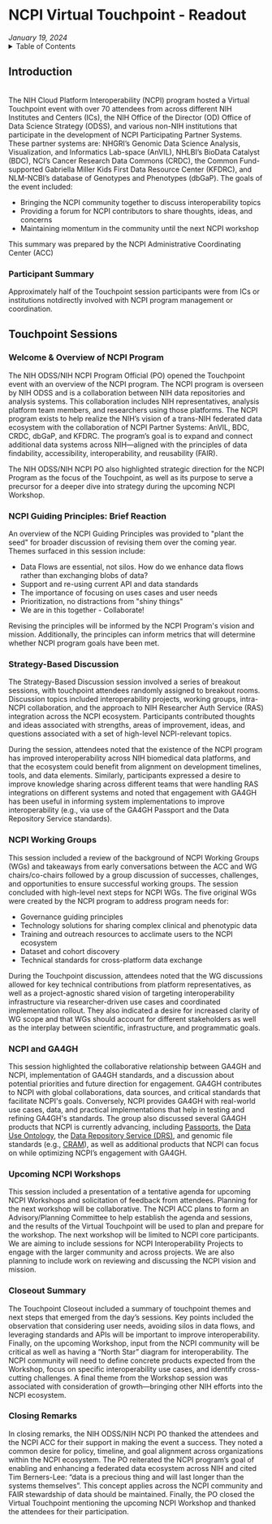 <h1> NCPI Virtual Touchpoint - Readout </h1>
<i> January 19, 2024 </i> 

<details>
<summary>Table of Contents</summary>

- [Introduction](#-introduction-)
  - [Participant Summary](#-participant-summary-)
- [Touchpoint Sessions](#-touchpoint-sessions-)
  - [Welcome & Overview of NCPI Program](#-welcome--overview-of-ncpi-program-)
  - [NCPI Guiding Principles: Brief Reaction](#-ncpi-guiding-principles-brief-reaction-)
  - [Strategy-Based Discussion](#-strategy-based-discussion-)
  - [NCPI Working Groups](#-ncpi-working-groups-)
  - [NCPI and GA4GH](#-ncpi-and-ga4gh-)
  - [Upcoming NCPI Workshops](#-upcoming-ncpi-workshops-)
  - [Closeout Summary](#-closeout-summary-)
  - [Closing Remarks](#-closing-remarks-)
  

</details>

<h2> Introduction </h2>

<br> The NIH Cloud Platform Interoperability (NCPI) program hosted a Virtual Touchpoint event with over 70 attendees from across different NIH Institutes and Centers (ICs), the NIH Office of the Director (OD) Office of Data Science Strategy (ODSS), and various non-NIH institutions that participate in the development of NCPI Participating Partner Systems. These partner systems are: NHGRI’s Genomic Data Science Analysis, Visualization, and Informatics Lab-space (AnVIL), NHLBI’s BioData Catalyst (BDC), NCI’s Cancer Research Data Commons (CRDC), the Common Fund-supported Gabriella Miller Kids First Data Resource Center (KFDRC), and NLM-NCBI’s database of Genotypes and Phenotypes (dbGaP). 
The goals of the event included:
* Bringing the NCPI community together to discuss interoperability topics
* Providing a forum for NCPI contributors to share thoughts, ideas, and concerns
* Maintaining momentum in the community until the next NCPI workshop

This summary was prepared by the NCPI Administrative Coordinating Center (ACC)

<h3> Participant Summary </h3>

Approximately half of the Touchpoint session participants were from ICs or institutions notdirectly involved with NCPI program management or coordination. 



<h2> Touchpoint Sessions </h2>
<h3> Welcome & Overview of NCPI Program </h3>

The NIH ODSS/NIH NCPI Program Official (PO) opened the Touchpoint event with an overview of the NCPI program. The NCPI program is overseen by NIH ODSS and is a collaboration between NIH data repositories and analysis systems. This collaboration includes NIH representatives, analysis platform team members, and researchers using those platforms. The NCPI program exists to help realize the NIH’s vision of a trans-NIH federated data ecosystem with the collaboration of NCPI Partner Systems: AnVIL, BDC, CRDC, dbGaP, and KFDRC. The program’s goal is to expand and connect additional data systems across NIH—aligned with the principles of data findability, accessibility, interoperability, and reusability (FAIR).

The NIH ODSS/NIH NCPI PO also highlighted strategic direction for the NCPI Program as the focus of the Touchpoint, as well as its purpose to serve a precursor for a deeper dive into strategy during the upcoming NCPI Workshop.

<h3> NCPI Guiding Principles: Brief Reaction </h3>

An overview of the NCPI Guiding Principles was provided to "plant the seed" for broader discussion of revising them over the coming year. Themes surfaced in this session include: 
* Data Flows are essential, not silos. How do we enhance data flows rather than exchanging blobs of data?
* Support and re-using current API and data standards
* The importance of focusing on uses cases and user needs
* Prioritization, no distractions from "shiny things"
* We are in this together - Collaborate!

Revising the principles will be informed by the NCPI Program's vision and mission. Additionally, the principles can inform metrics that will determine whether NCPI program goals have been met. 

<h3> Strategy-Based Discussion </h3>
The Strategy-Based Discussion session involved a series of breakout sessions, with touchpoint attendees randomly assigned to breakout rooms. Discussion topics included interoperability projects, working groups, intra-NCPI collaboration, and the approach to NIH Researcher Auth Service (RAS) integration across the NCPI ecosystem. Participants contributed thoughts and ideas associated with strengths, areas of improvement, ideas, and questions associated with a set of high-level NCPI-relevant topics.

During the session, attendees noted that the existence of the NCPI program has improved interoperability across NIH biomedical data platforms, and that the ecosystem could benefit from alignment on development timelines, tools, and data elements. Similarly, participants expressed a desire to improve knowledge sharing across different teams that were handling RAS integrations on different systems and noted that engagement with GA4GH has been useful in informing system implementations to improve interoperability (e.g., via use of the GA4GH Passport and the Data Repository Service standards).

<h3> NCPI Working Groups </h3>

This session included a review of the background of NCPI Working Groups (WGs) and takeaways from early conversations between the ACC and WG chairs/co-chairs followed by a group discussion of successes, challenges, and opportunities to ensure successful working groups. The session concluded with high-level next steps for NCPI WGs. The five original WGs were created by the NCPI program to address program needs for:
* Governance guiding principles
* Technology solutions for sharing complex clinical and phenotypic data
* Training and outreach resources to acclimate users to the NCPI ecosystem
* Dataset and cohort discovery
* Technical standards for cross-platform data exchange

During the Touchpoint discussion, attendees noted that the WG discussions allowed for key technical contributions from platform representatives, as well as a project-agnostic shared
vision of targeting interoperability infrastructure via researcher-driven use cases and coordinated implementation rollout. They also indicated a desire for increased clarity of WG scope and that WGs should account for different stakeholders as well as the interplay between scientific, infrastructure, and programmatic goals.

<h3> NCPI and GA4GH </h3>

This session highlighted the collaborative relationship between GA4GH and NCPI, implementation of GA4GH standards, and a discussion about potential priorities and future direction for engagement. GA4GH contributes to NCPI with global collaborations, data sources, and critical standards that facilitate NCPI's goals. Conversely, NCPI provides GA4GH with real-world use cases, data, and practical implementations that help in testing and refining GA4GH's standards. The group also discussed several GA4GH products that NCPI is currently advancing, including [Passports](https://www.ga4gh.org/product/ga4gh-passports/), the [Data Use Ontology](https://www.ga4gh.org/product/data-use-ontology-duo/), the [Data Repository Service (DRS)](https://www.ga4gh.org/product/data-repository-service-drs/), and genomic file standards (e.g., [CRAM](https://www.ga4gh.org/product/cram/)), as well as additional products that NCPI can focus on while optimizing NCPI’s engagement with GA4GH. 

<h3> Upcoming NCPI Workshops </h3>

This session included a presentation of a tentative agenda for upcoming NCPI Workshops and solicitation of feedback from attendees. Planning for the next workshop will be collaborative. The NCPI ACC plans to form an Advisory/Planning Committee to help establish the agenda and sessions, and the results of the Virtual Touchpoint will be used to plan and prepare for the workshop. The next workshop will be limited to NCPI core participants. We are aiming to include sessions for NCPI Interoperability Projects to engage with the larger community and across projects. We are also planning to include work on reviewing and discussing the NCPI vision and mission.

<h3> Closeout Summary </h3>

The Touchpoint Closeout included a summary of touchpoint themes and next steps that emerged from the day’s sessions. Key points included the observation that considering user needs, avoiding silos in data flows, and leveraging standards and APIs will be important to improve interoperability. Finally, on the upcoming Workshop, input from the NCPI community will be critical as well as having a “North Star” diagram for interoperability. The NCPI community will need to define concrete products expected from the Workshop, focus on specific interoperability use cases, and identify cross-cutting challenges. A final theme from the Workshop session was associated with consideration of growth—bringing other NIH efforts into the NCPI ecosystem.

<h3> Closing Remarks </h3>

In closing remarks, the NIH ODSS/NIH NCPI PO thanked the attendees and the NCPI ACC for their support in making the event a success. They noted a common desire for policy, timeline, and goal alignment across organizations within the NCPI ecosystem. The PO reiterated the NCPI program’s goal of enabling and enhancing a federated data ecosystem across NIH and cited Tim Berners-Lee: “data is a precious thing and will last longer than the systems themselves”. This concept applies across the NCPI community and FAIR stewardship of data should be maintained. Finally, the PO closed the Virtual Touchpoint mentioning the upcoming NCPI Workshop and thanked the attendees for their participation. 
